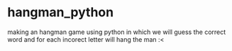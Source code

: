 # hangman_python
making an hangman game using python in which we will guess the correct word and for each incorect letter will hang the man :&lt; 